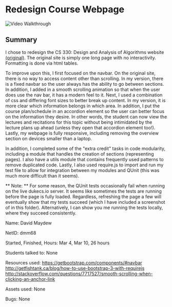 # Redesign Course Webpage

<img src='demo.gif' title='Video Walkthrough' width='' alt='Video Walkthrough' />

## Summary
I chose to redesign the CS 330: Design and Analysis of Algorithms website [(original)](https://www.cs.duke.edu/courses/compsci330/spring17/). The original site is simply one long page with no interactivity. Formatting is done via html tables.

To improve upon this, I first focused on the navbar. On the original site, there is no way to access content other than scrolling. In my version, there is a fixed navbar so the user always has the ability to go between sections. In addition, I added in a smooth scrolling animation so that when the user does use the nav bar, it has a modern feel to it. Next, I used a combination of css and differing font sizes to better break up content. In my version, it is more clear which information belongs in which area. In addition, I put the course plan/schedule in an accordion element so the user can better focus on the information they desire. In other words, the student can now view the lectures and recitations for this topic without being intimidated by the lecture plans up ahead (unless they open that accordion element too!). Lastly, my webpage is fully responsive, including removing the overview section on devices smaller than a laptop.

In addition, I completed some of the "extra credit" tasks in code modularity, including a module that handles the creation of sections (representing pages). I also have a utils module that contains frequently used patterns to remove duplicated code. Lastly, I also used require.js to import and run my test file to allow for integration between my modules and QUnit (this was much more difficult than it seems).

** Note: ** For some reason, the QUnit tests occasionally fail when running on the live dukecs.io server. It seems like sometimes the tests are running before the page is fully loaded. Regardless, refreshing the page a few will eventually show that my tests succeed (which I have included a screenshot of in this folder). Alternatively, I can show you me running the tests locally, where they succeed consistently.


Name: David Maydew

NetID: dmm68

Started, Finished, Hours: Mar 4, Mar 10, 26 hours

Students talked to: None

Resources used: https://getbootstrap.com/components/#navbar
http://getfishtank.ca/blog/how-to-use-bootstrap-3-with-requirejs
http://stackoverflow.com/questions/7717527/smooth-scrolling-when-clicking-an-anchor-link

Assets used: None

Bugs: None
